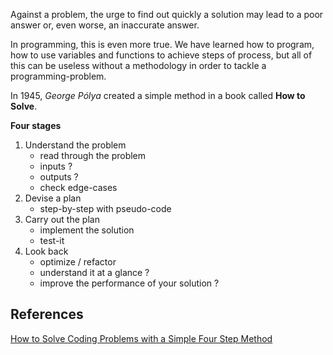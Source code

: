 Against a problem, the urge to find out quickly a solution may lead to a poor answer or, even worse, an inaccurate answer. 

In programming, this is even more true. We have learned how to program, how to use variables and functions to achieve steps of process, but all of this can be useless without a methodology in order to tackle a programming-problem.

In 1945, *George Pólya* created a simple method in a book called **How to Solve**.

**Four stages**
1. Understand the problem
    * read through the problem
    * inputs ?
    * outputs ?
    * check edge-cases
2. Devise a plan
    * step-by-step with pseudo-code
3. Carry out the plan
    * implement the solution
    * test-it
4. Look back
    * optimize / refactor
    * understand it at a glance ?
    * improve the performance of your solution ?
	
## References
[How to Solve Coding Problems with a Simple Four Step Method](https://www.freecodecamp.org/news/how-to-solve-coding-problems/)